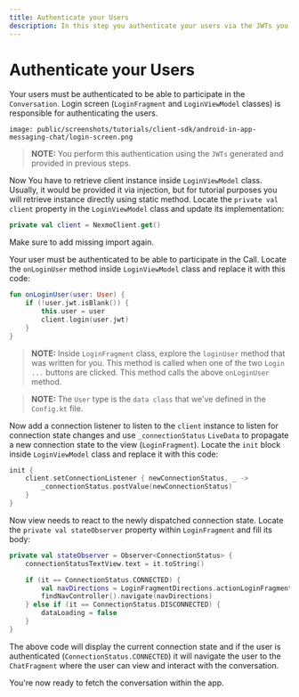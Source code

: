 ```yaml
---
title: Authenticate your Users
description: In this step you authenticate your users via the JWTs you created earlier
---
```


# Authenticate your Users

Your users must be authenticated to be able to participate in the `Conversation`. Login screen (`LoginFragment` and `LoginViewModel` classes) is responsible for authenticating the users.

```screenshot
image: public/screenshots/tutorials/client-sdk/android-in-app-messaging-chat/login-screen.png
```

> **NOTE:** You perform this authentication using the `JWTs` generated and provided in previous steps.

Now You have to retrieve client instance inside `LoginViewModel` class. Usually, it would be provided it via injection, but for tutorial purposes you will retrieve instance directly using static method. Locate the `private val client` property in the `LoginViewModel` class and update its implementation:

```kotlin
private val client = NexmoClient.get()
```

Make sure to add missing import again.

Your user must be authenticated to be able to participate in the Call. Locate the `onLoginUser` method inside `LoginViewModel` class and replace it with this code:

```kotlin
fun onLoginUser(user: User) {
    if (!user.jwt.isBlank()) {
        this.user = user
        client.login(user.jwt)
    }
}
```

> **NOTE:** Inside `LoginFragment` class, explore the `loginUser` method that was written for you. This method is called when one of the two `Login ...` buttons are clicked. This method calls the above `onLoginUser` method. 

> **NOTE:** The `User` type is the `data class` that we've defined in the `Config.kt` file.


Now add a connection listener to listen to the `client` instance to listen for connection state changes and use `_connectionStatus` `LiveData` to propagate a new connection state to the view (`LoginFragment`). Locate the `init` block inside `LoginViewModel` class and replace it with this code:


```kotlin
init {
    client.setConnectionListener { newConnectionStatus, _ ->
        _connectionStatus.postValue(newConnectionStatus)
    }
}
```

Now view needs to react to the newly dispatched connection state. Locate the `private val stateObserver` property within `LoginFragment` and fill its body:

```kotlin
private val stateObserver = Observer<ConnectionStatus> {
    connectionStatusTextView.text = it.toString()

    if (it == ConnectionStatus.CONNECTED) {
        val navDirections = LoginFragmentDirections.actionLoginFragmentToChatFragment()
        findNavController().navigate(navDirections)
    } else if (it == ConnectionStatus.DISCONNECTED) {
        dataLoading = false
    }
}
```

The above code will display the current connection state and if the user is authenticated (`ConnectionStatus.CONNECTED`) it will navigate the user to the `ChatFragment` where the user can view and interact with the conversation.

You're now ready to fetch the conversation within the app.
